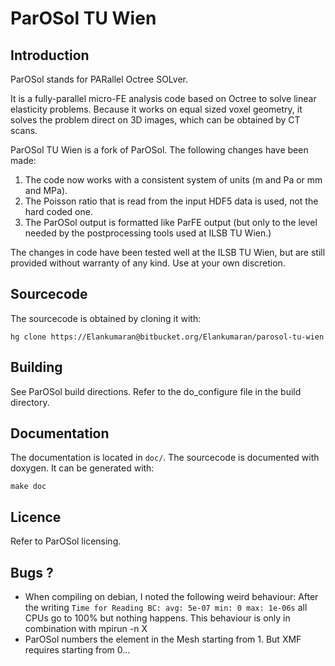 # ParOSol TU Wien

## Introduction ##

ParOSol stands for PARallel Octree SOLver.

It is a fully-parallel micro-FE analysis code based on Octree to solve
linear elasticity problems. Because it works on equal sized voxel geometry,
it solves the problem direct on 3D images, which can be obtained by CT scans.

ParOSol TU Wien is a fork of ParOSol. The following changes have been made:

1. The code now works with a consistent system of units (m and Pa or mm and MPa).
2. The Poisson ratio that is read from the input HDF5 data is used, not the hard coded one.
3. The ParOSol output is formatted like ParFE output (but only to the level needed by the postprocessing
tools used at ILSB TU Wien.)

The changes in code have been tested well at the ILSB TU Wien, but are still provided without warranty
of any kind. Use at your own discretion.

## Sourcecode ##

The sourcecode is obtained by cloning it with:

    hg clone https://Elankumaran@bitbucket.org/Elankumaran/parosol-tu-wien

## Building ##

See ParOSol build directions. Refer to the do_configure file in the build directory.

## Documentation ##

The documentation is located in `doc/`. The sourcecode is documented with doxygen. It can be generated with:

    make doc


## Licence ##

Refer to ParOSol licensing.

## Bugs ? ##

* When compiling on debian, I noted the following weird behaviour:
  After the writing `Time for Reading BC: avg: 5e-07 min: 0 max: 1e-06s`
  all CPUs go to 100% but nothing happens.
  This behaviour is only in combination with mpirun -n X
* ParOSol numbers the element in the Mesh starting from 1. But XMF requires
starting from 0...

